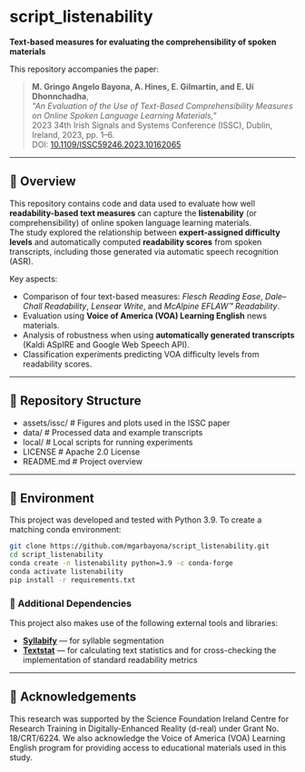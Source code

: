 # script_listenability

**Text-based measures for evaluating the comprehensibility of spoken materials**

This repository accompanies the paper:

> **M. Gringo Angelo Bayona, A. Hines, E. Gilmartin, and E. Uí Dhonnchadha**,  
> *"An Evaluation of the Use of Text-Based Comprehensibility Measures on Online Spoken Language Learning Materials,"*  
> 2023 34th Irish Signals and Systems Conference (ISSC), Dublin, Ireland, 2023, pp. 1–6.  
> DOI: [10.1109/ISSC59246.2023.10162065](https://doi.org/10.1109/ISSC59246.2023.10162065)

---

## 📘 Overview

This repository contains code and data used to evaluate how well **readability-based text measures** can capture the **listenability** (or comprehensibility) of online spoken language learning materials.  
The study explored the relationship between **expert-assigned difficulty levels** and automatically computed **readability scores** from spoken transcripts, including those generated via automatic speech recognition (ASR).

Key aspects:
- Comparison of four text-based measures: *Flesch Reading Ease*, *Dale–Chall Readability*, *Lensear Write*, and *McAlpine EFLAW™ Readability*.
- Evaluation using **Voice of America (VOA) Learning English** news materials.
- Analysis of robustness when using **automatically generated transcripts** (Kaldi ASpIRE and Google Web Speech API).
- Classification experiments predicting VOA difficulty levels from readability scores.

---

## 🧩 Repository Structure
- assets/issc/ # Figures and plots used in the ISSC paper
- data/ # Processed data and example transcripts
- local/ # Local scripts for running experiments
- LICENSE # Apache 2.0 License
- README.md # Project overview

---

## 🧰 Environment
This project was developed and tested with Python 3.9. To create a matching conda environment:

```bash
git clone https://github.com/mgarbayona/script_listenability.git
cd script_listenability
conda create -n listenability python=3.9 -c conda-forge
conda activate listenability
pip install -r requirements.txt
```

### 🧩 Additional Dependencies

This project also makes use of the following external tools and libraries:

- **[Syllabify](https://github.com/cainesap/syllabify)** — for syllable segmentation  
- **[Textstat](https://github.com/textstat/textstat)** — for calculating text statistics and for cross-checking the implementation of standard readability metrics


---

## 🧠 Acknowledgements

This research was supported by the Science Foundation Ireland Centre for Research Training in Digitally-Enhanced Reality (d-real) under Grant No. 18/CRT/6224.
We also acknowledge the Voice of America (VOA) Learning English program for providing access to educational materials used in this study.